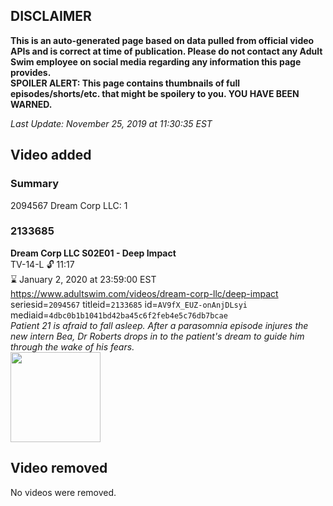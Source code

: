 ## DISCLAIMER
**This is an auto-generated page based on data pulled from official video APIs and is correct at time of publication. Please do not contact any Adult Swim employee on social media regarding any information this page provides.**  
**SPOILER ALERT: This page contains thumbnails of full episodes/shorts/etc. that might be spoilery to you. YOU HAVE BEEN WARNED.**  

_Last Update: November 25, 2019 at 11:30:35 EST_
## Video added
### Summary
2094567 Dream Corp LLC: 1  
### 2133685
**Dream Corp LLC S02E01 - Deep Impact**  
TV-14-L 🔓 11:17  
⌛ January 2, 2020 at 23:59:00 EST  
https://www.adultswim.com/videos/dream-corp-llc/deep-impact  
seriesid=`2094567` titleid=`2133685` id=`AV9fX_EUZ-onAnjDLsyi` mediaid=`4dbc0b1b1041bd42ba45c6f2feb4e5c76db7bcae`  
_Patient 21 is afraid to fall asleep. After a parasomnia episode injures the new intern Bea, Dr Roberts drops in to the patient's dream to guide him through the wake of his fears._  
<a href="https://i.cdn.turner.com/adultswim/big/image-upload/thumbnails/thumb-2_image-153980974611015.jpg"><img src="https://i.cdn.turner.com/adultswim/big/image-upload/thumbnails/thumb-2_image-153980974611015.jpg" height="144px" /></a>
## Video removed
No videos were removed.  
